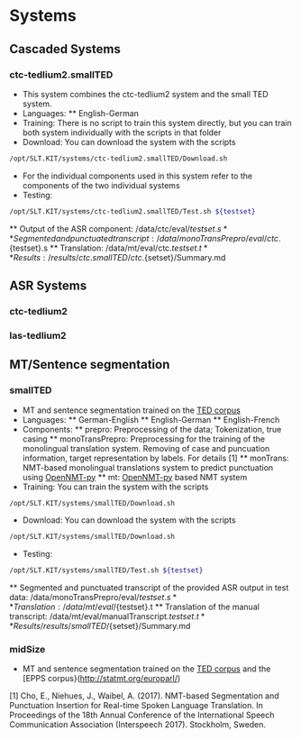 # Systems

## Cascaded Systems

### ctc-tedlium2.smallTED
 * This system combines the ctc-tedlium2 system and the small TED system.
 * Languages:
 ** English-German
 * Training: There is no script to train this system directly, but you can train both system individually with the scripts in that folder
 * Download: You can download the system with the scripts

 ```bash
 /opt/SLT.KIT/systems/ctc-tedlium2.smallTED/Download.sh
 ```
  * For the individual components used in this system refer to the components of the two individual systems
  * Testing:
  ```bash
  /opt/SLT.KIT/systems/ctc-tedlium2.smallTED/Test.sh ${testset}
  ```
  ** Output of the ASR component:  /data/ctc/eval/${testset}.s
  ** Segmented and punctuated transcript: /data/monoTransPrepro/eval/ctc.${testset}.s
  ** Translation: /data/mt/eval/ctc.${testset}.t
  ** Results: /results/ctc.smallTED/ctc.${setset}/Summary.md

## ASR Systems

### ctc-tedlium2


### las-tedlium2



## MT/Sentence segmentation

### smallTED
* MT and sentence segmentation trained on the  [TED corpus](https://wit3.fbk.eu/)
* Languages:
** German-English
** English-German
** English-French
* Components:
    ** prepro: Preprocessing of the data; Tokenization, true casing
    ** monoTransPrepro: Preprocessing for the training of the monolingual translation system. Removing of case and puncuation information, target representation by labels. For details [1]
    ** monTrans: NMT-based monolingual translations system to predict punctuation using [OpenNMT-py](http://opennmt.net/)
    ** mt: [OpenNMT-py](http://opennmt.net/) based NMT system
* Training: You can train the system with the scripts
```bash
/opt/SLT.KIT/systems/smallTED/Download.sh
```
* Download: You can download the system with the scripts

```bash
/opt/SLT.KIT/systems/smallTED/Download.sh
```
 * Testing:
 ```bash
 /opt/SLT.KIT/systems/smallTED/Test.sh ${testset}
 ```
 ** Segmented and punctuated transcript of the provided ASR output in test data: /data/monoTransPrepro/eval/${testset}.s
 ** Translation: /data/mt/eval/${testset}.t
 ** Translation of the manual transcript: /data/mt/eval/manualTranscript.${testset}.t
 ** Results /results/smallTED/${setset}/Summary.md


### midSize

* MT and sentence segmentation trained on the  [TED corpus](https://wit3.fbk.eu/) and the [EPPS corpus}(http://statmt.org/europarl/)

[1] Cho, E., Niehues, J., Waibel, A. (2017). NMT-based Segmentation and Punctuation Insertion for Real-time Spoken Language Translation. In Proceedings of the 18th Annual Conference of the International Speech Communication Association (Interspeech 2017). Stockholm, Sweden.
